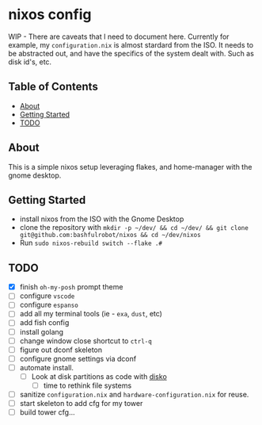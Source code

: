 # nixos config

WIP - There are caveats that I need to document here. Currently for example, my `configuration.nix` is almost stardard from the ISO. It needs to be abstracted out, and have the specifics of the system dealt with. Such as disk id's, etc.

## Table of Contents

- [About](#about)
- [Getting Started](#getting_started)
- [TODO](#todo)

## About <a name = "about"></a>

This is a simple nixos setup leveraging flakes, and home-manager with the gnome desktop. 

## Getting Started <a name = "getting_started"></a>

- install nixos from the ISO with the Gnome Desktop
- clone the repository with `mkdir -p ~/dev/ && cd ~/dev/ && git clone git@github.com:bashfulrobot/nixos && cd ~/dev/nixos`
- Run `sudo nixos-rebuild switch --flake .#`

## TODO <a name = "todo"></a>

- [x] finish `oh-my-posh` prompt theme
- [ ] configure `vscode`
- [ ] configure `espanso`
- [ ] add all my terminal tools (ie - `exa`, `dust`, etc)
- [ ] add fish config
- [ ] install golang
- [ ] change window close shortcut to `ctrl-q`
- [ ] figure out dconf skeleton
- [ ] configure gnome settings via dconf
- [ ] automate install.
    - [ ] Look at disk partitions as code with [disko](https://github.com/nix-community/disko)
        - [ ] time to rethink file systems
- [ ] sanitize `configuration.nix` and `hardware-configuration.nix` for reuse.
- [ ] start skeleton to add cfg for my tower
- [ ] build tower cfg...
